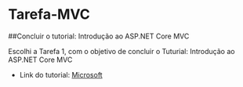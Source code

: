 # Tarefa-MVC
##Concluir o tutorial: Introdução ao ASP.NET Core MVC

Escolhi a Tarefa 1, com o objetivo de concluir o Tuturial: Introdução ao ASP.NET Core MVC
* Link do tutorial:
[Microsoft](https://docs.microsoft.com/pt-br/aspnet/core/tutorials/first-mvc-app/start-mvc?view)
